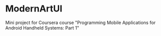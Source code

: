 # ModernArtUI

Mini project for Coursera course "Programming Mobile Applications for Android Handheld Systems: Part 1"
